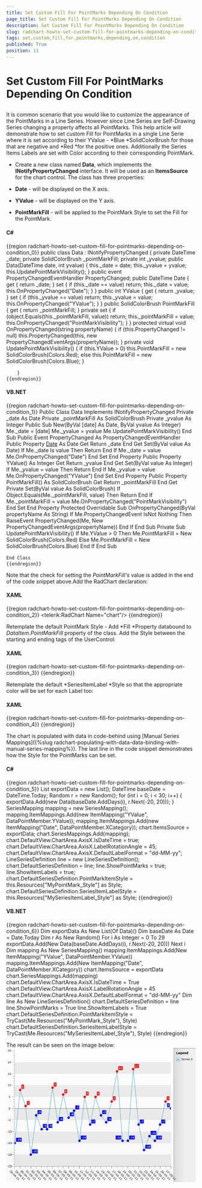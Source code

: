 ```yaml
---
title: Set Custom Fill For PointMarks Depending On Condition
page_title: Set Custom Fill For PointMarks Depending On Condition
description: Set Custom Fill For PointMarks Depending On Condition
slug: radchart-howto-set-custom-fill-for-pointmarks-depending-on-condition
tags: set,custom,fill,for,pointmarks,depending,on,condition
published: True
position: 13
---
```


# Set Custom Fill For PointMarks Depending On Condition



## 

It is common scenario that you would like to customize the appearance of the PointMarks in a Line Series. However since Line Series are Self-Drawing Series changing a property affects all PointMarks. This help article will demonstrate how to set custom Fill for PointMarks in a single Line Serie where it is set according to their YValue - *Blue *SolidColorBrush for those that are negative and *Red *for the positive ones. Additionally the Series Items Labels are set with Color according to their corresponding PointMark.

* Create a new class named __Data__, which implements the __INotifyPropertyChanged__ interface. It will be used as an __ItemsSource__ for the chart control. The class has three properties:

- __Date__ - will be displayed on the X axis. 

- __YValue__ - will be displayed on the Y axis.

- __PointMarkFill__ - will be applied to the PointMark Style to set the Fill for the PointMark.

#### __C#__

{{region radchart-howto-set-custom-fill-for-pointmarks-depending-on-condition_0}}
	public class Data : INotifyPropertyChanged
	    {
	        private DateTime _date;
	        private SolidColorBrush _pointMarkFill;
	        private int _yvalue;
	        public Data(DateTime date, int yvalue)
	        {
	            this._date = date;
	            this._yvalue = yvalue;
	            this.UpdatePointMarkVisibility();
	        }
	        public event PropertyChangedEventHandler PropertyChanged;
	        public DateTime Date
	        {
	            get
	            {
	                return _date;
	            }
	            set
	            {
	                if (this._date == value)
	                    return;
	                this._date = value;
	                this.OnPropertyChanged("Date");
	            }
	        }
	        public int YValue
	        {
	            get
	            {
	                return _yvalue;
	            }
	            set
	            {
	                if (this._yvalue == value)
	                    return;
	                this._yvalue = value;
	                this.OnPropertyChanged("YValue");
	            }
	        }
	        public SolidColorBrush PointMarkFill
	        {
	            get
	            {
	                return _pointMarkFill;
	            }
	            private set
	            {
	                if (object.Equals(this._pointMarkFill, value))
	                    return;
	                this._pointMarkFill = value;
	                this.OnPropertyChanged("PointMarkVisibility");
	            }
	        }
	        protected virtual void OnPropertyChanged(string propertyName)
	        {
	            if (this.PropertyChanged != null)
	                this.PropertyChanged(this, new PropertyChangedEventArgs(propertyName));
	        }
	        private void UpdatePointMarkVisibility()
	        {
	            if (this.YValue > 0)
	                this.PointMarkFill = new SolidColorBrush(Colors.Red);
	            else
	                this.PointMarkFill = new SolidColorBrush(Colors.Blue);
	        }
	
	    }
	{{endregion}}



#### __VB.NET__

{{region radchart-howto-set-custom-fill-for-pointmarks-depending-on-condition_1}}
	Public Class Data
	      Implements INotifyPropertyChanged
	            Private _date As Date
	            Private _pointMarkFill As SolidColorBrush
	            Private _yvalue As Integer
	            Public Sub New(ByVal [date] As Date, ByVal yvalue As Integer)
	                  Me._date = [date]
	                  Me._yvalue = yvalue
	                  Me.UpdatePointMarkVisibility()
	            End Sub
	            Public Event PropertyChanged As PropertyChangedEventHandler
	            Public Property [Date]() As Date
	                  Get
	                        Return _date
	                  End Get
	                  Set(ByVal value As Date)
	                        If Me._date Is value Then
	                              Return
	                        End If
	                        Me._date = value
	                        Me.OnPropertyChanged("Date")
	                  End Set
	            End Property
	            Public Property YValue() As Integer
	                  Get
	                        Return _yvalue
	                  End Get
	                  Set(ByVal value As Integer)
	                        If Me._yvalue = value Then
	                              Return
	                        End If
	                        Me._yvalue = value
	                        Me.OnPropertyChanged("YValue")
	                  End Set
	            End Property
	            Public Property PointMarkFill() As SolidColorBrush
	                  Get
	                        Return _pointMarkFill
	                  End Get
	                  Private Set(ByVal value As SolidColorBrush)
	                        If Object.Equals(Me._pointMarkFill, value) Then
	                              Return
	                        End If
	                        Me._pointMarkFill = value
	                        Me.OnPropertyChanged("PointMarkVisibility")
	                  End Set
	            End Property
	            Protected Overridable Sub OnPropertyChanged(ByVal propertyName As String)
	                  If Me.PropertyChangedEvent IsNot Nothing Then
	                        RaiseEvent PropertyChanged(Me, New PropertyChangedEventArgs(propertyName))
	                  End If
	            End Sub
	            Private Sub UpdatePointMarkVisibility()
	                  If Me.YValue > 0 Then
	                        Me.PointMarkFill = New SolidColorBrush(Colors.Red)
	                  Else
	                        Me.PointMarkFill = New SolidColorBrush(Colors.Blue)
	                  End If
	            End Sub
	
	End Class
	{{endregion}}



Note that the check for setting the *PointMarkFill's* value is added in the end of the code snippet above.Add the RadChart declaration:

#### __XAML__

{{region radchart-howto-set-custom-fill-for-pointmarks-depending-on-condition_2}}
	<telerik:RadChart Name="chart"/>
	{{endregion}}



Retemplate the default PointMark Style - Add *Fill *Property databound to *DataItem.PointMarkFill* property of the class. Add the Style between the starting and ending tags of the UserControl:

#### __XAML__

{{region radchart-howto-set-custom-fill-for-pointmarks-depending-on-condition_3}}
	<Style x:Key="MyPointMark_Style" TargetType="telerik:PointMark">
	            <Setter Property="Template">
	                <Setter.Value>
	                    <ControlTemplate TargetType="telerik:PointMark">
	                        <Canvas>
	                            <Path x:Name="PART_PointMarkPath"
	                                  Canvas.Left="{TemplateBinding PointMarkCanvasLeft}"
	                                  Canvas.Top="{TemplateBinding PointMarkCanvasTop}"
	                                  Style="{TemplateBinding ShapeStyle}"
	                                  Width="{TemplateBinding Size}"
	                                  Height="{TemplateBinding Size}"
	                                  Fill="{Binding DataItem.PointMarkFill}"
	                                  Stroke="{Binding DataItem.PointMarkFill}"
	                                  Stretch="Fill">
	                                <Path.Data>
	                                    <PathGeometry x:Name="PART_PointMarkPathGeometry" />
	                                </Path.Data>
	                            </Path>
	                        </Canvas>
	                    </ControlTemplate>
	                </Setter.Value>
	            </Setter>
	        </Style>
	{{endregion}}

 Retemplate the default *SeriesItemLabel *Style so that the appropriate color will be set for each Label too:

#### __XAML__

{{region radchart-howto-set-custom-fill-for-pointmarks-depending-on-condition_4}}
	<Style x:Key="MySeriesItemLabel_Style"
	        TargetType="telerik:SeriesItemLabel">
	            <Setter Property="Padding" Value="2,0" />
	            <Setter Property="IsHitTestVisible" Value="False"/>
	            <Setter Property="ContentTemplate">
	                <Setter.Value>
	                    <DataTemplate>
	                        <TextBlock Text="{Binding RelativeSource={RelativeSource TemplatedParent}, Path=Content }" TextAlignment="Center" />
	                    </DataTemplate>
	                </Setter.Value>
	            </Setter>
	            <Setter Property="Template" >
	                <Setter.Value>
	                    <ControlTemplate TargetType="telerik:SeriesItemLabel">
	                        <Canvas x:Name="PART_MainContainer">
	                            <Path                            
	                               Visibility="{TemplateBinding ConnectorVisibility}"
	                               Style="{TemplateBinding ConnectorStyle}"
	                               Stroke="{TemplateBinding Stroke}" 
	                               StrokeThickness="{TemplateBinding StrokeThickness}">
	                                <Path.Data>
	                                    <PathGeometry >
	                                        <PathGeometry.Figures>
	                                            <PathFigure x:Name="PART_Connector">
	                                                <PathFigure.Segments>
	                                                    <PolyLineSegment />
	                                                </PathFigure.Segments>
	                                            </PathFigure>
	                                        </PathGeometry.Figures>
	                                    </PathGeometry>
	                                </Path.Data>
	                            </Path>
	                            <Border x:Name="PART_TextContainer"
	                                Style="{TemplateBinding LabelStyle}"
	                                BorderBrush="{TemplateBinding Stroke}"
	                                Background="{Binding DataItem.PointMarkFill}"
	                                Width="{TemplateBinding Width}"
	                                Height="{TemplateBinding Height}">
	                                <ContentPresenter Margin="{TemplateBinding Padding}" />
	                            </Border>
	                        </Canvas>
	                    </ControlTemplate>
	                </Setter.Value>
	            </Setter>
	        </Style>
	{{endregion}}



The chart is populated with data in code-behind using [Manual Series Mappings]({%slug radchart-populating-with-data-data-binding-with-manual-series-mapping%}). The last line in the code snippet demonstrates how the Style for the PointMarks can be set.

#### __C#__

{{region radchart-howto-set-custom-fill-for-pointmarks-depending-on-condition_5}}
	List<Data> exportData = new List<Data>();
	DateTime baseDate = DateTime.Today;
	Random r = new Random();
	for (int i = 0; i < 30; i++)
	{
	exportData.Add(new Data(baseDate.AddDays(i), r.Next(-20, 20)));
	}
	SeriesMapping mapping = new SeriesMapping();
	mapping.ItemMappings.Add(new ItemMapping("YValue", DataPointMember.YValue));
	mapping.ItemMappings.Add(new ItemMapping("Date", DataPointMember.XCategory));
	chart.ItemsSource = exportData;
	chart.SeriesMappings.Add(mapping);
	chart.DefaultView.ChartArea.AxisX.IsDateTime = true;
	chart.DefaultView.ChartArea.AxisX.LabelRotationAngle = 45;
	chart.DefaultView.ChartArea.AxisX.DefaultLabelFormat = "dd-MM-yy";
	LineSeriesDefinition line = new LineSeriesDefinition();
	chart.DefaultSeriesDefinition = line;
	line.ShowPointMarks = true;
	line.ShowItemLabels = true;
	chart.DefaultSeriesDefinition.PointMarkItemStyle = this.Resources["MyPointMark_Style"] as Style;
	chart.DefaultSeriesDefinition.SeriesItemLabelStyle = this.Resources["MySeriesItemLabel_Style"] as Style;
	{{endregion}}



#### __VB.NET__

{{region radchart-howto-set-custom-fill-for-pointmarks-depending-on-condition_6}}
	Dim exportData As New List(Of Data)()
	Dim baseDate As Date = Date.Today
	Dim r As New Random()
	For i As Integer = 0 To 29
	exportData.Add(New Data(baseDate.AddDays(i), r.Next(-20, 20)))
	Next i
	Dim mapping As New SeriesMapping()
	mapping.ItemMappings.Add(New ItemMapping("YValue", DataPointMember.YValue))
	mapping.ItemMappings.Add(New ItemMapping("Date", DataPointMember.XCategory))
	chart.ItemsSource = exportData
	chart.SeriesMappings.Add(mapping)
	chart.DefaultView.ChartArea.AxisX.IsDateTime = True
	chart.DefaultView.ChartArea.AxisX.LabelRotationAngle = 45
	chart.DefaultView.ChartArea.AxisX.DefaultLabelFormat = "dd-MM-yy"
	Dim line As New LineSeriesDefinition()
	chart.DefaultSeriesDefinition = line
	line.ShowPointMarks = True
	line.ShowItemLabels = True
	chart.DefaultSeriesDefinition.PointMarkItemStyle = TryCast(Me.Resources("MyPointMark_Style"), Style)
	chart.DefaultSeriesDefinition.SeriesItemLabelStyle = TryCast(Me.Resources("MySeriesItemLabel_Style"), Style)
	{{endregion}}



The result can be seen on the image below:
![](images/RadChart_HowTo_PointMarksCustomFill.PNG)
